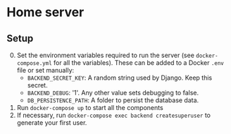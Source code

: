 # Home server

## Setup

0. Set the environment variables required to run the server (see `docker-compose.yml` for all the variables). These can be added to a Docker `.env` file or set manually:
    * `BACKEND_SECRET_KEY`: A random string used by Django. Keep this secret.
    * `BACKEND_DEBUG`: '1'. Any other value sets debugging to false.
    * `DB_PERSISTENCE_PATH`: A folder to persist the database data.
1. Run `docker-compose up` to start all the components
2. If necessary, run `docker-compose exec backend createsuperuser` to generate your first user.